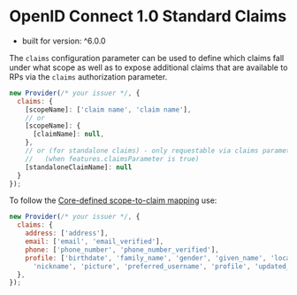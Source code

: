 # OpenID Connect 1.0 Standard Claims

- built for version: ^6.0.0

The `claims` configuration parameter can be used to define which claims fall under what scope
as well as to expose additional claims that are available to RPs via the `claims` authorization
parameter.

```js
new Provider(/* your issuer */, {
  claims: {
    [scopeName]: ['claim name', 'claim name'],
    // or
    [scopeName]: {
      [claimName]: null,
    },
    // or (for standalone claims) - only requestable via claims parameter
    //   (when features.claimsParameter is true)
    [standaloneClaimName]: null
  }
});
```

To follow the [Core-defined scope-to-claim mapping][core-account-claims] use:

```js
new Provider(/* your issuer */, {
  claims: {
    address: ['address'],
    email: ['email', 'email_verified'],
    phone: ['phone_number', 'phone_number_verified'],
    profile: ['birthdate', 'family_name', 'gender', 'given_name', 'locale', 'middle_name', 'name',
      'nickname', 'picture', 'preferred_username', 'profile', 'updated_at', 'website', 'zoneinfo'],
  },
});
```

[core-account-claims]: https://openid.net/specs/openid-connect-core-1_0.html#ScopeClaims
